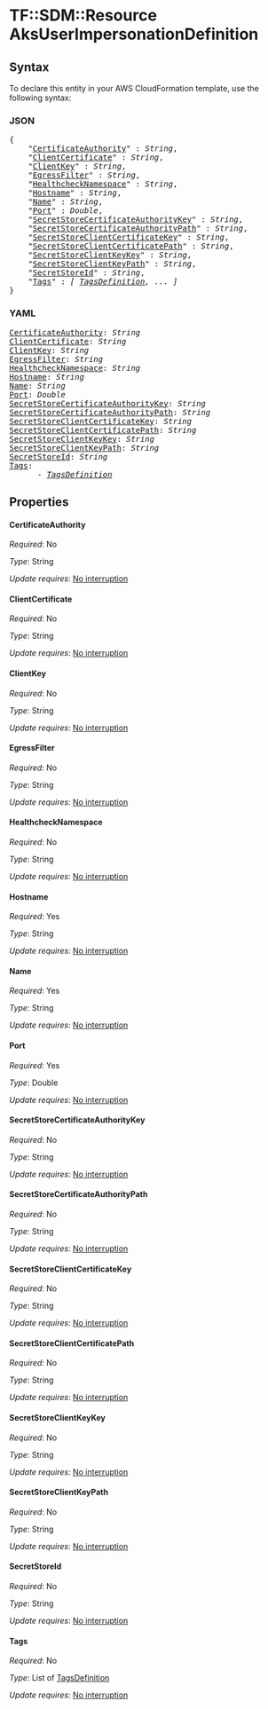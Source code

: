 # TF::SDM::Resource AksUserImpersonationDefinition

## Syntax

To declare this entity in your AWS CloudFormation template, use the following syntax:

### JSON

<pre>
{
    "<a href="#certificateauthority" title="CertificateAuthority">CertificateAuthority</a>" : <i>String</i>,
    "<a href="#clientcertificate" title="ClientCertificate">ClientCertificate</a>" : <i>String</i>,
    "<a href="#clientkey" title="ClientKey">ClientKey</a>" : <i>String</i>,
    "<a href="#egressfilter" title="EgressFilter">EgressFilter</a>" : <i>String</i>,
    "<a href="#healthchecknamespace" title="HealthcheckNamespace">HealthcheckNamespace</a>" : <i>String</i>,
    "<a href="#hostname" title="Hostname">Hostname</a>" : <i>String</i>,
    "<a href="#name" title="Name">Name</a>" : <i>String</i>,
    "<a href="#port" title="Port">Port</a>" : <i>Double</i>,
    "<a href="#secretstorecertificateauthoritykey" title="SecretStoreCertificateAuthorityKey">SecretStoreCertificateAuthorityKey</a>" : <i>String</i>,
    "<a href="#secretstorecertificateauthoritypath" title="SecretStoreCertificateAuthorityPath">SecretStoreCertificateAuthorityPath</a>" : <i>String</i>,
    "<a href="#secretstoreclientcertificatekey" title="SecretStoreClientCertificateKey">SecretStoreClientCertificateKey</a>" : <i>String</i>,
    "<a href="#secretstoreclientcertificatepath" title="SecretStoreClientCertificatePath">SecretStoreClientCertificatePath</a>" : <i>String</i>,
    "<a href="#secretstoreclientkeykey" title="SecretStoreClientKeyKey">SecretStoreClientKeyKey</a>" : <i>String</i>,
    "<a href="#secretstoreclientkeypath" title="SecretStoreClientKeyPath">SecretStoreClientKeyPath</a>" : <i>String</i>,
    "<a href="#secretstoreid" title="SecretStoreId">SecretStoreId</a>" : <i>String</i>,
    "<a href="#tags" title="Tags">Tags</a>" : <i>[ <a href="tagsdefinition.md">TagsDefinition</a>, ... ]</i>
}
</pre>

### YAML

<pre>
<a href="#certificateauthority" title="CertificateAuthority">CertificateAuthority</a>: <i>String</i>
<a href="#clientcertificate" title="ClientCertificate">ClientCertificate</a>: <i>String</i>
<a href="#clientkey" title="ClientKey">ClientKey</a>: <i>String</i>
<a href="#egressfilter" title="EgressFilter">EgressFilter</a>: <i>String</i>
<a href="#healthchecknamespace" title="HealthcheckNamespace">HealthcheckNamespace</a>: <i>String</i>
<a href="#hostname" title="Hostname">Hostname</a>: <i>String</i>
<a href="#name" title="Name">Name</a>: <i>String</i>
<a href="#port" title="Port">Port</a>: <i>Double</i>
<a href="#secretstorecertificateauthoritykey" title="SecretStoreCertificateAuthorityKey">SecretStoreCertificateAuthorityKey</a>: <i>String</i>
<a href="#secretstorecertificateauthoritypath" title="SecretStoreCertificateAuthorityPath">SecretStoreCertificateAuthorityPath</a>: <i>String</i>
<a href="#secretstoreclientcertificatekey" title="SecretStoreClientCertificateKey">SecretStoreClientCertificateKey</a>: <i>String</i>
<a href="#secretstoreclientcertificatepath" title="SecretStoreClientCertificatePath">SecretStoreClientCertificatePath</a>: <i>String</i>
<a href="#secretstoreclientkeykey" title="SecretStoreClientKeyKey">SecretStoreClientKeyKey</a>: <i>String</i>
<a href="#secretstoreclientkeypath" title="SecretStoreClientKeyPath">SecretStoreClientKeyPath</a>: <i>String</i>
<a href="#secretstoreid" title="SecretStoreId">SecretStoreId</a>: <i>String</i>
<a href="#tags" title="Tags">Tags</a>: <i>
      - <a href="tagsdefinition.md">TagsDefinition</a></i>
</pre>

## Properties

#### CertificateAuthority

_Required_: No

_Type_: String

_Update requires_: [No interruption](https://docs.aws.amazon.com/AWSCloudFormation/latest/UserGuide/using-cfn-updating-stacks-update-behaviors.html#update-no-interrupt)

#### ClientCertificate

_Required_: No

_Type_: String

_Update requires_: [No interruption](https://docs.aws.amazon.com/AWSCloudFormation/latest/UserGuide/using-cfn-updating-stacks-update-behaviors.html#update-no-interrupt)

#### ClientKey

_Required_: No

_Type_: String

_Update requires_: [No interruption](https://docs.aws.amazon.com/AWSCloudFormation/latest/UserGuide/using-cfn-updating-stacks-update-behaviors.html#update-no-interrupt)

#### EgressFilter

_Required_: No

_Type_: String

_Update requires_: [No interruption](https://docs.aws.amazon.com/AWSCloudFormation/latest/UserGuide/using-cfn-updating-stacks-update-behaviors.html#update-no-interrupt)

#### HealthcheckNamespace

_Required_: No

_Type_: String

_Update requires_: [No interruption](https://docs.aws.amazon.com/AWSCloudFormation/latest/UserGuide/using-cfn-updating-stacks-update-behaviors.html#update-no-interrupt)

#### Hostname

_Required_: Yes

_Type_: String

_Update requires_: [No interruption](https://docs.aws.amazon.com/AWSCloudFormation/latest/UserGuide/using-cfn-updating-stacks-update-behaviors.html#update-no-interrupt)

#### Name

_Required_: Yes

_Type_: String

_Update requires_: [No interruption](https://docs.aws.amazon.com/AWSCloudFormation/latest/UserGuide/using-cfn-updating-stacks-update-behaviors.html#update-no-interrupt)

#### Port

_Required_: Yes

_Type_: Double

_Update requires_: [No interruption](https://docs.aws.amazon.com/AWSCloudFormation/latest/UserGuide/using-cfn-updating-stacks-update-behaviors.html#update-no-interrupt)

#### SecretStoreCertificateAuthorityKey

_Required_: No

_Type_: String

_Update requires_: [No interruption](https://docs.aws.amazon.com/AWSCloudFormation/latest/UserGuide/using-cfn-updating-stacks-update-behaviors.html#update-no-interrupt)

#### SecretStoreCertificateAuthorityPath

_Required_: No

_Type_: String

_Update requires_: [No interruption](https://docs.aws.amazon.com/AWSCloudFormation/latest/UserGuide/using-cfn-updating-stacks-update-behaviors.html#update-no-interrupt)

#### SecretStoreClientCertificateKey

_Required_: No

_Type_: String

_Update requires_: [No interruption](https://docs.aws.amazon.com/AWSCloudFormation/latest/UserGuide/using-cfn-updating-stacks-update-behaviors.html#update-no-interrupt)

#### SecretStoreClientCertificatePath

_Required_: No

_Type_: String

_Update requires_: [No interruption](https://docs.aws.amazon.com/AWSCloudFormation/latest/UserGuide/using-cfn-updating-stacks-update-behaviors.html#update-no-interrupt)

#### SecretStoreClientKeyKey

_Required_: No

_Type_: String

_Update requires_: [No interruption](https://docs.aws.amazon.com/AWSCloudFormation/latest/UserGuide/using-cfn-updating-stacks-update-behaviors.html#update-no-interrupt)

#### SecretStoreClientKeyPath

_Required_: No

_Type_: String

_Update requires_: [No interruption](https://docs.aws.amazon.com/AWSCloudFormation/latest/UserGuide/using-cfn-updating-stacks-update-behaviors.html#update-no-interrupt)

#### SecretStoreId

_Required_: No

_Type_: String

_Update requires_: [No interruption](https://docs.aws.amazon.com/AWSCloudFormation/latest/UserGuide/using-cfn-updating-stacks-update-behaviors.html#update-no-interrupt)

#### Tags

_Required_: No

_Type_: List of <a href="tagsdefinition.md">TagsDefinition</a>

_Update requires_: [No interruption](https://docs.aws.amazon.com/AWSCloudFormation/latest/UserGuide/using-cfn-updating-stacks-update-behaviors.html#update-no-interrupt)

